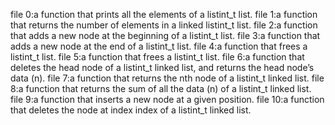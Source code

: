 file 0:a function that prints all the elements of a listint_t list.
file 1:a function that returns the number of elements in a linked listint_t list.
file 2:a function that adds a new node at the beginning of a listint_t list.
file 3:a function that adds a new node at the end of a listint_t list.
file 4:a function that frees a listint_t list.
file 5:a function that frees a listint_t list.
file 6:a function that deletes the head node of a listint_t linked list, and returns the head node’s data (n).
file 7:a function that returns the nth node of a listint_t linked list.
file 8:a function that returns the sum of all the data (n) of a listint_t linked list.
file 9:a function that inserts a new node at a given position.
file 10:a function that deletes the node at index index of a listint_t linked list.